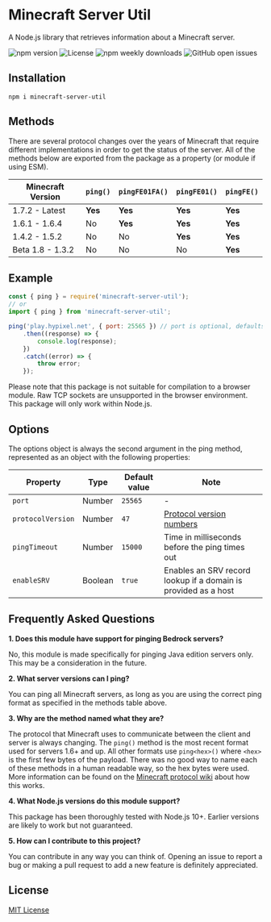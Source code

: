 # Minecraft Server Util
A Node.js library that retrieves information about a Minecraft server.

![npm version](https://img.shields.io/npm/v/minecraft-server-util?label=version)
![License](https://img.shields.io/npm/l/minecraft-server-util)
![npm weekly downloads](https://img.shields.io/npm/dw/minecraft-server-util)
![GitHub open issues](https://img.shields.io/github/issues-raw/PassTheMayo/Minecraft-Ping)

## Installation
`npm i minecraft-server-util`

## Methods

There are several protocol changes over the years of Minecraft that require different implementations in order to get the status of the server. All of the methods below are exported from the package as a property (or module if using ESM).

Minecraft Version | `ping()` | `pingFE01FA()` | `pingFE01()` | `pingFE()`
----------------- | -------- | -------------- | ------------ | ----------
1.7.2 - Latest    | **Yes**  | **Yes**        | **Yes**      | **Yes**
1.6.1 - 1.6.4     | No       | **Yes**        | **Yes**      | **Yes**
1.4.2 - 1.5.2     | No       | No             | **Yes**      | **Yes**
Beta 1.8 - 1.3.2  | No       | No             | No           | **Yes**

## Example
```js
const { ping } = require('minecraft-server-util');
// or
import { ping } from 'minecraft-server-util';

ping('play.hypixel.net', { port: 25565 }) // port is optional, defaults to 25565
    .then((response) => {
        console.log(response);
    })
    .catch((error) => {
        throw error;
    });
```

Please note that this package is not suitable for compilation to a browser module. Raw TCP sockets are unsupported in the browser environment. This package will only work within Node.js.

## Options

The options object is always the second argument in the ping method, represented as an object with the following properties:

Property          | Type    | Default value | Note
----------------- | ------- | ------------- | ----
`port`            | Number  | `25565`       | -
`protocolVersion` | Number  | `47`          | [Protocol version numbers](https://wiki.vg/Protocol_version_numbers)
`pingTimeout`     | Number  | `15000`       | Time in milliseconds before the ping times out
`enableSRV`       | Boolean | `true`        | Enables an SRV record lookup if a domain is provided as a host

## Frequently Asked Questions

**1. Does this module have support for pinging Bedrock servers?**

No, this module is made specifically for pinging Java edition servers only. This may be a consideration in the future.

**2. What server versions can I ping?**

You can ping all Minecraft servers, as long as you are using the correct ping format as specified in the methods table above.

**3. Why are the method named what they are?**

The protocol that Minecraft uses to communicate between the client and server is always changing. The `ping()` method is the most recent format used for servers 1.6+ and up. All other formats use `ping<hex>()` where `<hex>` is the first few bytes of the payload. There was no good way to name each of these methods in a human readable way, so the hex bytes were used. More information can be found on the [Minecraft protocol wiki](https://wiki.vg/Server_List_Ping) about how this works.

**4. What Node.js versions do this module support?**

This package has been thoroughly tested with Node.js 10+. Earlier versions are likely to work but not guaranteed.

**5. How can I contribute to this project?**

You can contribute in any way you can think of. Opening an issue to report a bug or making a pull request to add a new feature is definitely appreciated.

## License
[MIT License](https://github.com/PassTheMayo/Minecraft-Ping/blob/master/LICENSE)